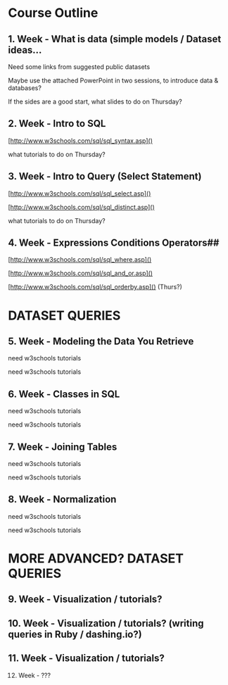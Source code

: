 # Course Outline #

## 1.	Week - What is data (simple models / Dataset ideas… ##

Need some links from suggested public datasets

Maybe use the attached PowerPoint in two sessions, to introduce data & databases?

If the sides are a good start, what slides to do on Thursday?


## 2.	Week - Intro to SQL ##

[http://www.w3schools.com/sql/sql_syntax.asp]()

what tutorials to do on Thursday?

## 3.  Week - Intro to Query (Select Statement) ##

[http://www.w3schools.com/sql/sql_select.asp]()

[http://www.w3schools.com/sql/sql_distinct.asp]()

what tutorials to do on Thursday?


## 4.	Week - Expressions Conditions Operators##

[http://www.w3schools.com/sql/sql_where.asp]() 

[http://www.w3schools.com/sql/sql_and_or.asp]()

[http://www.w3schools.com/sql/sql_orderby.asp]() (Thurs?)


# DATASET QUERIES #

## 5.	Week - Modeling the Data You Retrieve ##

need w3schools tutorials

need w3schools tutorials

## 6.	Week - Classes in SQL ##


need w3schools tutorials

need w3schools tutorials

## 7.	Week - Joining Tables ##


need w3schools tutorials

need w3schools tutorials

## 8.	Week - Normalization ##


need w3schools tutorials

need w3schools tutorials

# MORE ADVANCED? DATASET QUERIES # 

##    9. Week - Visualization / tutorials? ##

##   10. Week - Visualization  / tutorials? (writing queries in Ruby / dashing.io?) ##

##   11. Week - Visualization  / tutorials? ##

   12. Week - ???